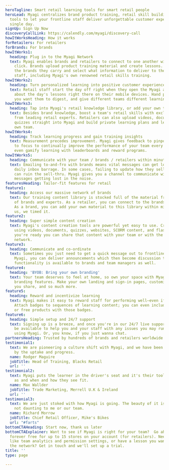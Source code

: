 ```yaml
---
heroTagline: Smart retail learning tools for smart retail people
heroLead: Myagi centralizes brand product training, retail skill building, and communication
  tools to let your frontline staff deliver unforgettable customer experiences every
  single day.
signUp: Sign Up Now
discoveryCallLink: https://calendly.com/myagi/discovery-call
howItWorksHeading: How it works
forRetailers: For retailers
forBrands: For brands
howItWorks1:
  heading: Plug in to the Myagi Network
  text: Myagi enables brands and retailers to connect to one another with a single
    click. Brands upload product training material and create lessons. Retailers choose
    the brands they carry and select what information to deliver to their frontline
    staff, including Myagi's own renowned retail skills training.
howItWorks2:
  heading: Turn personalized learning into positive customer experiences
  text: Retail staff start the day off right when they open the Myagi app and learn
    about the day's lessons right there on their mobile devices. Hand pick which content
    you want them to digest, and give different teams different learning content.
howItWorks3:
  heading: Tap into Myagi's retail knowledge library, or add your own training content
  text: Besides brand knowledge, boost a team's retail skills with exclusive classes
    from leading retail experts. Retailers can also upload videos, documents, and
    quizzes straight into Myagi and build private learning plans and lessons for their
    own team.
howItWorks4:
  heading: Track learning progress and gain training insights
  text: Measurement precedes improvement. Myagi gives feedback to pinpoint where best
    to focus to continually improve the performance of your team every day. You can
    even gamify learning with leaderboards and reward programs.
howItWorks5:
  heading: Communicate with your team / brands / retailers within minutes
  text: Emailing to-and-fro with brands means vital messages can get lost in their
    daily inbox barrage. In some cases, failing to update how they sell a product
    can ruin the sell-thru. Myagi gives you a channel to communicate with them, without
    messages getting lost in the noise.
featuresHeading: Tailor-fit features for retail
feature1:
  heading: Access our massive network of brands
  text: Our training content library is stocked full of the material from hundreds
    of brands and experts. As a retailer, you can connect to the brands you stock.
    As a brand, you can add your own material to this library within minutes.  Trust
    us, we timed it.
feature2:
  heading: Super simple content creation
  text: Myagi's content creation tools are powerful yet easy to use. Create lessons
    using videos, documents, quizzes, websites, SCORM content, and flashcards. When
    you're ready you can share that content with your team or with the entire Myagi
    network.
feature3:
  heading: Communicate and co-ordinate
  text: Sometimes you just need to get a quick message out to frontline staff. With
    Myagi, you can deliver announcements which then become discussion threads. This
    functionality is available to brands and team managers as well.
feature4:
  heading: 'BYOB: Bring your own branding'
  text: Your team deserves to feel at home, so own your space with Myagi’s rich custom
    branding features. Make your own landing and sign-in pages, customize the content
    you share, and so much more.
feature5:
  heading: Reward and incentivize learning
  text: Myagi makes it easy to reward staff for performing well—even if you're a brand.
    Attach badges to sequences of learning content; you can even include discounts
    or free products with those badges.
feature6:
  heading: Simple setup and 24/7 support
  text: Signing up is a breeze, and once you're in our 24/7 live support team will
    be available to help you and your staff with any issues you may run into while
    using Myagi. Or, you know, if you just wanna chat.
partnersHeading: Trusted by hundreds of brands and retailers worldwide
testimonial1:
  text: We are pioneering a culture shift with Myagi, and we have been very surprised
    by the uptake and progress.
  name: Rodger Maguire
  jobTitle: Head of Training, Blacks Retail
  url: ''
testimonial2:
  text: Myagi puts the learner in the driver's seat and it's their tool to be used
    as and when and how they see fit.
  name: Max Wallder
  jobTitle: Trade Marketing, Merrell U.K & Ireland
  url: ''
testimonial3:
  text: We are just stoked with how Myagi is going. The beauty of it is that it’s
    not daunting to me or our team.
  name: Richard Morrow
  jobTitle: Chief Retail Officer, Mike's Bikes
  url: "#farts"
bottomCTAHeading: Start now, thank us later
bottomCTAExplainer: Want to see if Myagi is right for your team?  Go ahead—Myagi is
  forever free for up to 15 stores on your account (for retailers). Need extra features
  like team analytics and permission settings, or have a lesson you want to add to
  the network? Get in touch and we'll set up a trial.
title: ''
type: page

---
```

